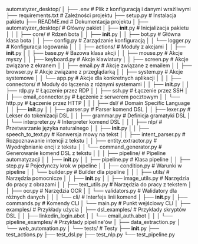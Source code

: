 automatyzer_desktop/
│
├── .env                      # Plik z konfiguracją i danymi wrażliwymi
├── requirements.txt          # Zależności projektu
├── setup.py                  # Instalacja pakietu
├── README.md                 # Dokumentacja projektu
│
├── automatyzer_desktop/           # Główny pakiet
│   ├── __init__.py           # Inicjalizacja pakietu
│   │
│   ├── core/                 # Rdzeń bota
│   │   ├── __init__.py
│   │   ├── bot.py            # Główna klasa bota
│   │   ├── config.py         # Zarządzanie konfiguracją
│   │   └── logger.py         # Konfiguracja logowania
│   │
│   ├── actions/              # Moduły z akcjami
│   │   ├── __init__.py
│   │   ├── base.py           # Bazowa klasa akcji
│   │   ├── mouse.py          # Akcje myszy
│   │   ├── keyboard.py       # Akcje klawiatury
│   │   ├── screen.py         # Akcje związane z ekranem
│   │   ├── email.py          # Akcje związane z emailem
│   │   ├── browser.py        # Akcje związane z przeglądarką
│   │   ├── system.py         # Akcje systemowe
│   │   └── app.py            # Akcje dla konkretnych aplikacji
│   │
│   ├── connectors/           # Moduły do łączenia z różnymi systemami
│   │   ├── __init__.py
│   │   ├── rdp.py            # Łączenie przez RDP
│   │   ├── ssh.py            # Łączenie przez SSH
│   │   ├── email_connector.py # Łączenie z serwerem pocztowym
│   │   └── http.py           # Łączenie przez HTTP
│   │
│   ├── dsl/                  # Domain Specific Language
│   │   ├── __init__.py
│   │   ├── parser.py         # Parser komend DSL
│   │   ├── lexer.py          # Lekser do tokenizacji DSL
│   │   ├── grammar.py        # Definicja gramatyki DSL
│   │   └── interpreter.py    # Interpreter komend DSL
│   │
│   ├── nlp/                  # Przetwarzanie języka naturalnego
│   │   ├── __init__.py
│   │   ├── speech_to_text.py # Konwersja mowy na tekst
│   │   ├── intent_parser.py  # Rozpoznawanie intencji z tekstu
│   │   ├── entity_extractor.py # Wyodrębnianie encji z tekstu
│   │   └── command_generator.py # Generowanie komend DSL z tekstu
│   │
│   ├── pipeline/             # Pipeline automatyzacji
│   │   ├── __init__.py
│   │   ├── pipeline.py       # Klasa pipeline
│   │   ├── step.py           # Pojedynczy krok w pipeline
│   │   ├── condition.py      # Warunki w pipeline
│   │   └── builder.py        # Builder dla pipeline
│   │
│   ├── utils/                # Narzędzia pomocnicze
│   │   ├── __init__.py
│   │   ├── image_utils.py    # Narzędzia do pracy z obrazami
│   │   ├── text_utils.py     # Narzędzia do pracy z tekstem
│   │   ├── ocr.py            # Narzędzia OCR
│   │   └── validators.py     # Walidatory dla różnych danych
│   │
│   └── cli/                  # Interfejs linii komend
│       ├── __init__.py
│       ├── commands.py       # Komendy CLI
│       └── main.py           # Punkt wejściowy CLI
│
├── examples/                 # Przykłady użycia
│   ├── dsl_examples/         # Przykłady skryptów DSL
│   │   ├── linkedin_login.abot
│   │   └── email_auth.abot
│   │
│   └── pipeline_examples/    # Przykłady pipeline'ów
│       ├── data_extraction.py
│       └── web_automation.py
│
└── tests/                    # Testy
    ├── __init__.py
    ├── test_actions.py
    ├── test_dsl.py
    ├── test_nlp.py
    └── test_pipeline.py